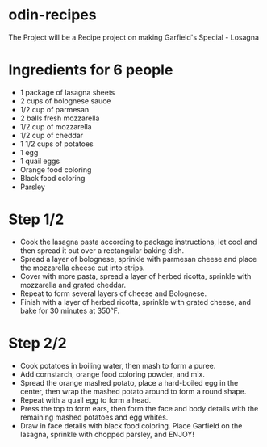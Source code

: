 # odin-recipes
The Project will be a Recipe project on making Garfield's
Special - Losagna

# Ingredients for 6 people
- 1 package of lasagna sheets
- 2 cups of bolognese sauce
- 1/2 cup of parmesan
- 2 balls fresh mozzarella
- 1/2 cup of mozzarella
- 1/2 cup of cheddar
- 1 1/2 cups of potatoes
- 1 egg
- 1 quail eggs
- Orange food coloring
- Black food coloring
- Parsley

# Step 1/2
- Cook the lasagna pasta according to package instructions, let cool and then spread it out over a rectangular baking dish. 
- Spread a layer of bolognese, sprinkle with parmesan cheese and place the mozzarella cheese cut into strips. 
- Cover with more pasta, spread a layer of herbed ricotta, sprinkle with mozzarella and grated cheddar. 
- Repeat to form several layers of cheese and Bolognese. 
- Finish with a layer of herbed ricotta, sprinkle with grated cheese, and bake for 30 minutes at 350°F.

# Step 2/2
- Cook potatoes in boiling water, then mash to form a puree. 
- Add cornstarch, orange food coloring powder, and mix. 
- Spread the orange mashed potato, place a hard-boiled egg in the center, then wrap the mashed potato around to form a round shape. 
- Repeat with a quail egg to form a head. 
- Press the top to form ears, then form the face and body details with the remaining mashed potatoes and egg whites. 
- Draw in face details with black food coloring. Place Garfield on the lasagna, sprinkle with chopped parsley, and ENJOY!
